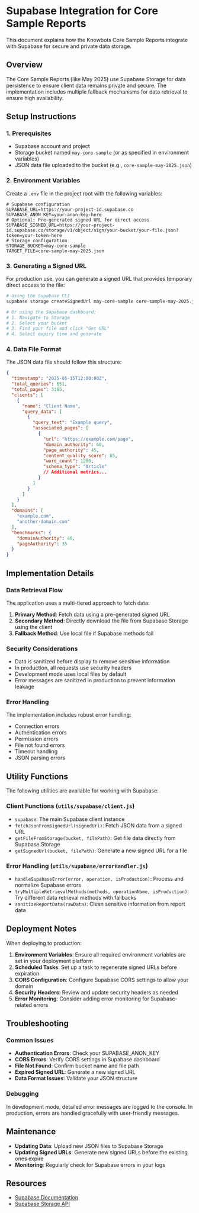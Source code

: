 # Supabase Integration for Core Sample Reports

This document explains how the Knowbots Core Sample Reports integrate with Supabase for secure and private data storage.

## Overview

The Core Sample Reports (like May 2025) use Supabase Storage for data persistence to ensure client data remains private and secure. The implementation includes multiple fallback mechanisms for data retrieval to ensure high availability.

## Setup Instructions

### 1. Prerequisites

- Supabase account and project
- Storage bucket named `may-core-sample` (or as specified in environment variables)
- JSON data file uploaded to the bucket (e.g., `core-sample-may-2025.json`)

### 2. Environment Variables

Create a `.env` file in the project root with the following variables:

```
# Supabase configuration
SUPABASE_URL=https://your-project-id.supabase.co
SUPABASE_ANON_KEY=your-anon-key-here
# Optional: Pre-generated signed URL for direct access
SUPABASE_SIGNED_URL=https://your-project-id.supabase.co/storage/v1/object/sign/your-bucket/your-file.json?token=your-token-here
# Storage configuration
STORAGE_BUCKET=may-core-sample
TARGET_FILE=core-sample-may-2025.json
```

### 3. Generating a Signed URL

For production use, you can generate a signed URL that provides temporary direct access to the file:

```bash
# Using the Supabase CLI
supabase storage createSignedUrl may-core-sample core-sample-may-2025.json 86400

# Or using the Supabase dashboard:
# 1. Navigate to Storage
# 2. Select your bucket
# 3. Find your file and click "Get URL"
# 4. Select expiry time and generate
```

### 4. Data File Format

The JSON data file should follow this structure:

```json
{
  "timestamp": "2025-05-15T12:00:00Z",
  "total_queries": 651,
  "total_pages": 3165,
  "clients": [
    {
      "name": "Client Name",
      "query_data": [
        {
          "query_text": "Example query",
          "associated_pages": [
            {
              "url": "https://example.com/page",
              "domain_authority": 60,
              "page_authority": 45,
              "content_quality_score": 85,
              "word_count": 1200,
              "schema_type": "Article"
              // Additional metrics...
            }
          ]
        }
      ]
    }
  ],
  "domains": [
    "example.com",
    "another-domain.com"
  ],
  "benchmarks": {
    "domainAuthority": 40,
    "pageAuthority": 35
  }
}
```

## Implementation Details

### Data Retrieval Flow

The application uses a multi-tiered approach to fetch data:

1. **Primary Method**: Fetch data using a pre-generated signed URL
2. **Secondary Method**: Directly download the file from Supabase Storage using the client
3. **Fallback Method**: Use local file if Supabase methods fail

### Security Considerations

- Data is sanitized before display to remove sensitive information
- In production, all requests use security headers
- Development mode uses local files by default
- Error messages are sanitized in production to prevent information leakage

### Error Handling

The implementation includes robust error handling:

- Connection errors
- Authentication errors
- Permission errors
- File not found errors
- Timeout handling
- JSON parsing errors

## Utility Functions

The following utilities are available for working with Supabase:

### Client Functions (`utils/supabase/client.js`)

- `supabase`: The main Supabase client instance
- `fetchJsonFromSignedUrl(signedUrl)`: Fetch JSON data from a signed URL
- `getFileFromStorage(bucket, filePath)`: Get file data directly from Supabase Storage
- `getSignedUrl(bucket, filePath)`: Generate a new signed URL for a file

### Error Handling (`utils/supabase/errorHandler.js`)

- `handleSupabaseError(error, operation, isProduction)`: Process and normalize Supabase errors
- `tryMultipleRetrievalMethods(methods, operationName, isProduction)`: Try different data retrieval methods with fallbacks
- `sanitizeReportData(rawData)`: Clean sensitive information from report data

## Deployment Notes

When deploying to production:

1. **Environment Variables**: Ensure all required environment variables are set in your deployment platform
2. **Scheduled Tasks**: Set up a task to regenerate signed URLs before expiration
3. **CORS Configuration**: Configure Supabase CORS settings to allow your domain
4. **Security Headers**: Review and update security headers as needed
5. **Error Monitoring**: Consider adding error monitoring for Supabase-related errors

## Troubleshooting

### Common Issues

- **Authentication Errors**: Check your SUPABASE_ANON_KEY
- **CORS Errors**: Verify CORS settings in Supabase dashboard
- **File Not Found**: Confirm bucket name and file path
- **Expired Signed URL**: Generate a new signed URL
- **Data Format Issues**: Validate your JSON structure

### Debugging

In development mode, detailed error messages are logged to the console. In production, errors are handled gracefully with user-friendly messages.

## Maintenance

- **Updating Data**: Upload new JSON files to Supabase Storage
- **Updating Signed URLs**: Generate new signed URLs before the existing ones expire
- **Monitoring**: Regularly check for Supabase errors in your logs

## Resources

- [Supabase Documentation](https://supabase.io/docs)
- [Supabase Storage API](https://supabase.io/docs/reference/javascript/storage)